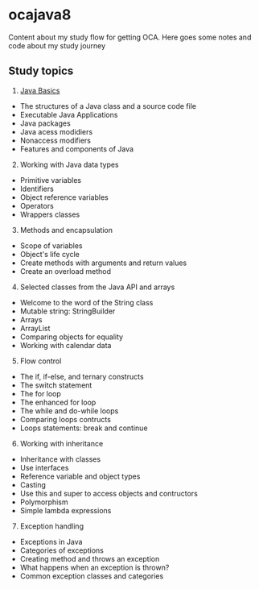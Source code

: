 # ocajava8
Content about my study flow for getting OCA.
Here goes some notes and code about my study journey

## Study topics

1. [Java Basics](./chapter1/CHAPTER1.MD)
- The structures of a Java class and a source code file
- Executable Java Applications
- Java packages
- Java acess modidiers
- Nonaccess modifiers
- Features and components of Java
2. Working with Java data types
- Primitive variables
- Identifiers
- Object reference variables
- Operators
- Wrappers classes
3. Methods and encapsulation
- Scope of variables
- Object's life cycle
- Create methods with arguments and return values
- Create an overload method
4. Selected classes from the Java API and arrays
- Welcome to the word of the String class
- Mutable string: StringBuilder
- Arrays
- ArrayList
- Comparing objects for equality
- Working with calendar data
5. Flow control
- The if, if-else, and ternary constructs
- The switch statement
- The for loop
- The enhanced for loop
- The while and do-while loops
- Comparing loops contructs
- Loops statements: break and continue
6. Working with inheritance
- Inheritance with classes
- Use interfaces
- Reference variable and object types
- Casting
- Use this and super to access objects and contructors
- Polymorphism
- Simple lambda expressions
7. Exception handling
- Exceptions in Java
- Categories of exceptions
- Creating method and throws an exception
- What happens when an exception is thrown?
- Common exception classes and categories
